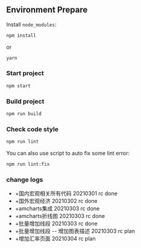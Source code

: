 ## Environment Prepare

Install `node_modules`:

```bash
npm install
```

or

```bash
yarn
```

### Start project

```bash
npm start
```

### Build project

```bash
npm run build
```

### Check code style

```bash
npm run lint
```

You can also use script to auto fix some lint error:

```bash
npm run lint:fix
```

### change logs 

* +国内宏观相关所有代码 20210301 rc done
* +国外宏观经济 20210302 rc done
* +amcharts集成 20210303 rc done
* +amcharts折线图 20210303 rc done
* +批量增加线段 20210303 rc done
* +批量增加线段 -- 增加图表描述 20210303 rc plan
* +增加汇率页面 20210304 rc plan
